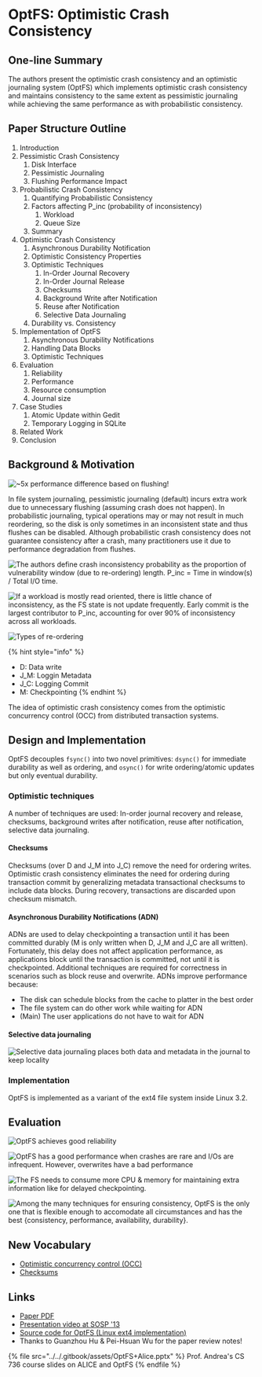 # OptFS: Optimistic Crash Consistency

## One-line Summary

The authors present the optimistic crash consistency and an optimistic journaling system (OptFS) which implements optimistic crash consistency and maintains consistency to the same extent as pessimistic journaling while achieving the same performance as with probabilistic consistency. &#x20;

## Paper Structure Outline

1. Introduction
2. Pessimistic Crash Consistency
   1. Disk Interface
   2. Pessimistic Journaling
   3. Flushing Performance Impact
3. Probabilistic Crash Consistency
   1. Quantifying Probabilistic Consistency
   2. Factors affecting P\_inc (probability of inconsistency)
      1. Workload
      2. Queue Size
   3. Summary
4. Optimistic Crash Consistency
   1. Asynchronous Durability Notification
   2. Optimistic Consistency Properties
   3. Optimistic Techniques
      1. In-Order Journal Recovery
      2. In-Order Journal Release
      3. Checksums
      4. Background Write after Notification
      5. Reuse after Notification
      6. Selective Data Journaling
   4. Durability vs. Consistency
5. Implementation of OptFS
   1. Asynchronous Durability Notifications
   2. Handling Data Blocks
   3. Optimistic Techniques
6. Evaluation
   1. Reliability
   2. Performance
   3. Resource consumption
   4. Journal size
7. Case Studies
   1. Atomic Update within Gedit
   2. Temporary Logging in SQLite
8. Related Work
9. Conclusion

## Background & Motivation

![\~5x performance difference based on flushing!](<../../.gitbook/assets/Screen Shot 2021-01-04 at 8.58.01 PM.png>)

In file system journaling, pessimistic journaling (default) incurs extra work due to unnecessary flushing (assuming crash does not happen). In probabilistic journaling, typical operations may or may not result in much reordering, so the disk is only sometimes in an inconsistent state and thus flushes can be disabled. Although probabilistic crash consistency does not guarantee consistency after a crash, many practitioners use it due to performance degradation from flushes.

![The authors define crash inconsistency probability as the proportion of vulnerability window (due to re-ordering) length. P\_inc = Time in window(s) / Total I/O time.](<../../.gitbook/assets/Screen Shot 2021-01-04 at 9.52.38 PM.png>)

![If a workload is mostly read oriented, there is little chance of inconsistency, as the FS state is not update frequently. Early commit is the largest contributor to P\_inc, accounting for over 90% of inconsistency across all workloads.](<../../.gitbook/assets/Screen Shot 2021-01-04 at 9.57.30 PM.png>)

![Types of re-ordering](<../../.gitbook/assets/Screen Shot 2021-01-04 at 10.10.46 PM.png>)

{% hint style="info" %}
* D: Data write
* J\_M: Loggin Metadata
* J\_C: Logging Commit
* M: Checkpointing
{% endhint %}

The idea of optimistic crash consistency comes from the optimistic concurrency control (OCC) from distributed transaction systems.

## Design and Implementation

OptFS decouples `fsync()` into two novel primitives: `dsync()` for immediate durability as well as ordering, and `osync()` for write ordering/atomic updates but only eventual durability.

### Optimistic techniques

A number of techniques are used: In-order journal recovery and release, checksums, background writes after notification, reuse after notification, selective data journaling.

#### Checksums

Checksums (over D and J\_M into J\_C) remove the need for ordering writes. Optimistic crash consistency eliminates the need for ordering during transaction commit by generalizing metadata transactional checksums to include data blocks. During recovery, transactions are discarded upon checksum mismatch.

#### Asynchronous Durability Notifications (ADN)

ADNs are used to delay checkpointing a transaction until it has been committed durably (M is only written when D, J\_M and J\_C are all written). Fortunately, this delay does not affect application performance, as applications block until the transaction is committed, not until it is checkpointed. Additional techniques are required for correctness in scenarios such as block reuse and overwrite. ADNs improve performance because:

* The disk can schedule blocks from the cache to platter in the best order
* The file system can do other work while waiting for ADN
* (Main) The user applications do not have to wait for ADN

#### Selective data journaling

![Selective data journaling places both data and metadata in the journal to keep locality](<../../.gitbook/assets/Screen Shot 2021-01-04 at 10.08.01 PM.png>)

### Implementation

OptFS is implemented as a variant of the ext4 file system inside Linux 3.2.

## Evaluation

![OptFS achieves good reliability](<../../.gitbook/assets/Screen Shot 2021-01-04 at 9.19.17 PM.png>)

![OptFS has a good performance when crashes are rare and I/Os are infrequent. However, overwrites have a bad performance](<../../.gitbook/assets/Screen Shot 2021-01-04 at 9.21.17 PM.png>)

![The FS needs to consume more CPU & memory for maintaining extra information like for delayed checkpointing.](<../../.gitbook/assets/Screen Shot 2021-01-04 at 9.22.21 PM.png>)

![Among the many techniques for ensuring consistency, OptFS is the only one that is flexible enough to accomodate all circumstances and has the best {consistency, performance, availability, durability}.](<../../.gitbook/assets/Screen Shot 2021-01-04 at 9.01.59 PM.png>)

## New Vocabulary

* [Optimistic concurrency control (OCC)](https://en.wikipedia.org/wiki/Optimistic\_concurrency\_control)
* [Checksums](https://www.howtogeek.com/363735/what-is-a-checksum-and-why-should-you-care/)

## Links

* [Paper PDF](https://research.cs.wisc.edu/adsl/Publications/optfs-sosp13.pdf)
* [Presentation video at SOSP '13](https://www.youtube.com/watch?v=3BXYHBOU3Ec\&ab\_channel=AssociationforComputingMachinery%28ACM%29)
* [Source code for OptFS (Linux ext4 implementation)](https://research.cs.wisc.edu/adsl/Software/optfs/)
* Thanks to Guanzhou Hu & Pei-Hsuan Wu for the paper review notes!

{% file src="../../.gitbook/assets/OptFS+Alice.pptx" %}
Prof. Andrea's CS 736 course slides on ALICE and OptFS
{% endfile %}
